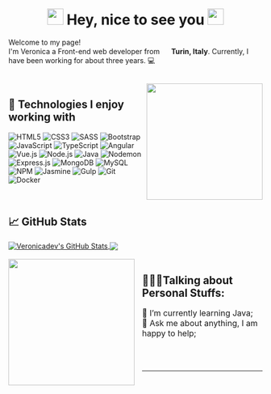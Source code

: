 <h1 align="center">
<img src="https://github.com/blackcater/blackcater/raw/master/images/Hi.gif" height="32" />
Hey, nice to see you
<img src="https://github.com/blackcater/blackcater/raw/master/images/Hi.gif" height="32" />
</h1>


<p>Welcome to my page! </br> I'm Veronica a Front-end web developer from <img src="https://www.flaticon.com/svg/static/icons/svg/2720/2720001.svg" width="15"/> <b>Turin, Italy</b>. Currently, I have been working for about three years. 💻</p>
<br/>
<img align='right' src="https://media.giphy.com/media/WUlplcMpOCEmTGBtBW/giphy.gif" width="230">
<h2> 🔧 Technologies I enjoy working with</h2>

![HTML5](https://img.shields.io/badge/-HTML5-000000?style=flat&logo=HTML5)
![CSS3](https://img.shields.io/badge/-CSS3-000000?style=flat&logo=CSS3&logoColor=1572B6)
![SASS](https://img.shields.io/badge/-SASS-000000?style=flat&logo=SASS)
![Bootstrap](https://img.shields.io/badge/-Bootstrap-000000?style=flat&logo=Bootstrap&logoColor=563D7C)
![JavaScript](https://img.shields.io/badge/-JavaScript-000000?style=flat&logo=javascript)
![TypeScript](https://img.shields.io/badge/-TypeScript-000000?style=flat&logo=typescript&logoColor=007ACC)
![Angular](https://img.shields.io/badge/-Angular-000000?style=flat&logo=Angular&logoColor=DD0031)
![Vue.js](https://img.shields.io/badge/-Vue.js-000000?style=flat&logo=Vue.js&logoColor=4FC08D)
![Node.js](https://img.shields.io/badge/-Node.js-000000?style=flat&logo=Node.js&logoColor=339933)
![Java](https://img.shields.io/badge/-Java-000000?style=flat&logo=Java&logoColor=339933)
![Nodemon](https://img.shields.io/badge/-Nodemon-000000?style=flat&logo=Nodemon&logoColor=76D04B)
![Express.js](https://img.shields.io/badge/-Express.js-000000?style=flat&logo=Express.js&logoColor=76D04B)
![MongoDB](https://img.shields.io/badge/-MongoDB-000000?style=flat&logo=MongoDB&logoColor=47A248)
![MySQL](https://img.shields.io/badge/-MySQL-000000?style=flat&logo=MySQL&logoColor=47A248)
![NPM](https://img.shields.io/badge/-NPM-000000?style=flat&logo=NPM&logoColor=CB3837)
![Jasmine](https://img.shields.io/badge/-Jasmine-000000?style=flat&logo=Jasmine&logoColor=8A4182)
![Gulp](https://img.shields.io/badge/-Gulp-000000?style=flat&logo=Gulp&logoColor=CF4647)
![Git](https://img.shields.io/badge/-Git-000000?style=flat&logo=Git&logoColor=F05032)
![Docker](https://img.shields.io/badge/-Docker-000000?style=flat&logo=Docker&logoColor=2496ED)


<br>
<h2>📈 GitHub Stats</h2>
<a href="https://github.com/veronicadev/veronicadev">
  <img align="center" src="https://github-readme-stats.vercel.app/api?username=veronicadev&show_icons=true&line_height=27&count_private=true&layout=compact&title_color=ffffff&text_color=c9cacc&icon_color=ffff00&bg_color=1d1f21" alt="Veronicadev's GitHub Stats" />
</a>
<a href="https://github.com/veronicadev/veronicadev">
  <img align="center" src="https://github-readme-stats.vercel.app/api/top-langs/?username=veronicadev&layout=compact&title_color=ffffff&text_color=c9cacc&icon_color=2bbc8a&bg_color=1d1f21" />
</a>

<br/>
<br/>
<img align='left' style="margin-right:15px" src="https://media.giphy.com/media/jmYJF3hGctoOI/giphy.gif" width="250">
<h2> 👨🏽‍💻Talking about Personal Stuffs:</h2>

<p style="font-size:16px">🌱 I’m currently learning Java;<br>
💬 Ask me about anything, I am happy to help;<br>
</p>

<!--
**veronicadev/veronicadev** is a ✨ _special_ ✨ repository because its `README.md` (this file) appears on your GitHub profile.

Here are some ideas to get you started:

- 🔭 I’m currently working on ...
- 🌱 I’m currently learning ...
- 👯 I’m looking to collaborate on ...
- 🤔 I’m looking for help with ...
- 💬 Ask me about ...
- 📫 How to reach me: ...
- 😄 Pronouns: ...
- ⚡ Fun fact: ...
-->
<br>
<br>
<hr>
<br>
